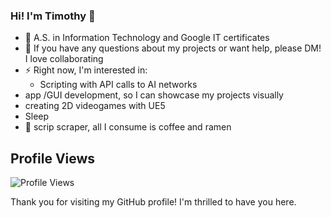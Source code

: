 ### Hi! I'm Timothy 👋

- 🔭 A.S. in Information Technology and Google IT certificates
- 🤔 If you have any questions about my projects or want help, please DM! I love collaborating
- ⚡ Right now, I'm interested in:
  - Scripting with API calls to AI networks
 - app /GUI development, so I can showcase my projects visually
 - creating 2D videogames with UE5 
 - Sleep
- 🌱 scrip scraper, all I consume is coffee and ramen

<!--
- 🔭 I’m currently working on ...
- 🌱 I’m currently learning ...
- 👯 I’m looking to collaborate on ...
- 🤔 I’m looking for help with ...
- 💬 Ask me about ...
- 📫 How to reach me: ...
- 😄 Pronouns: ...
- ⚡ Fun fact: ...
-->
## Profile Views

![Profile Views](https://komarev.com/ghpvc/?username=timothyportnoff)

Thank you for visiting my GitHub profile! I'm thrilled to have you here.
